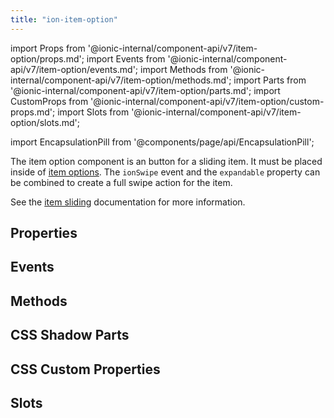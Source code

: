 ```yaml
---
title: "ion-item-option"
---
```

import Props from '@ionic-internal/component-api/v7/item-option/props.md';
import Events from '@ionic-internal/component-api/v7/item-option/events.md';
import Methods from '@ionic-internal/component-api/v7/item-option/methods.md';
import Parts from '@ionic-internal/component-api/v7/item-option/parts.md';
import CustomProps from '@ionic-internal/component-api/v7/item-option/custom-props.md';
import Slots from '@ionic-internal/component-api/v7/item-option/slots.md';

<head>
  <title>ion-item-options: Option Button Components for Ionic Apps</title>
  <meta name="description" content="ion-item-option is the option button for an ion-item-sliding and must be placed inside of an <ion-item-options>. Read to learn more about properties." />
</head>

import EncapsulationPill from '@components/page/api/EncapsulationPill';

<EncapsulationPill type="shadow" />


The item option component is an button for a sliding item. It must be placed inside of [item options](./item-options). The `ionSwipe` event and the `expandable` property can be combined to create a full swipe action for the item.

See the [item sliding](./item-sliding) documentation for more information.


## Properties
<Props />

## Events
<Events />

## Methods
<Methods />

## CSS Shadow Parts
<Parts />

## CSS Custom Properties
<CustomProps />

## Slots
<Slots />
